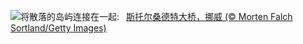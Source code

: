 ![](https://www.bing.com/th?id=OHR.BridgeNorway_ZH-CN9063814637_UHD.jpg&w=1000)将散落的岛屿连接在一起:&nbsp;&ensp;[斯托尔桑德特大桥，挪威 (© Morten Falch Sortland/Getty Images)](https://www.bing.com/th?id=OHR.BridgeNorway_ZH-CN9063814637_UHD.jpg)
<br><br/>
